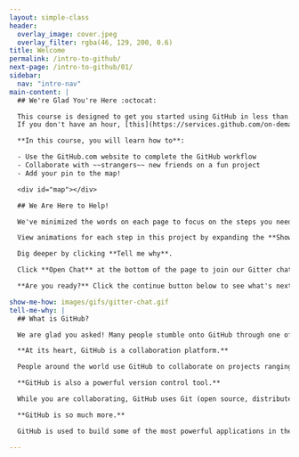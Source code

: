 ```yaml
---
layout: simple-class
header:
  overlay_image: cover.jpeg
  overlay_filter: rgba(46, 129, 200, 0.6)
title: Welcome
permalink: /intro-to-github/
next-page: /intro-to-github/01/
sidebar:
  nav: "intro-nav"
main-content: |
  ## We're Glad You're Here :octocat:

  This course is designed to get you started using GitHub in less than an hour.
  If you don't have an hour, [this](https://services.github.com/on-demand/intro-to-github/14) video completes the course in 3 minutes. 

  **In this course, you will learn how to**:

  - Use the GitHub.com website to complete the GitHub workflow
  - Collaborate with ~~strangers~~ new friends on a fun project
  - Add your pin to the map!

  <div id="map"></div>

  ## We Are Here to Help!

  We've minimized the words on each page to focus on the steps you need to take, but we've hidden additional information in the panes below.

  View animations for each step in this project by expanding the **Show me how** pane.

  Dig deeper by clicking **Tell me why**.

  Click **Open Chat** at the bottom of the page to join our Gitter chat room. GitHub trainers stop by regularly to answer your questions and help you get un-stuck.

  **Are you ready?** Click the continue button below to see what's next.

show-me-how: images/gifs/gitter-chat.gif
tell-me-why: |
  ## What is GitHub?

  We are glad you asked! Many people stumble onto GitHub through one of the millions of Open Source projects it holds or because their employer or professor is using it. Why do these projects use GitHub?

  **At its heart, GitHub is a collaboration platform.**

  People around the world use GitHub to collaborate on projects ranging from software to policy documents and cookbooks. You can share your projects with the world and invite your friends to help, or you can keep your projects private and still have easy access wherever you are.

  **GitHub is also a powerful version control tool.**

  While you are collaborating, GitHub uses Git (open source, distributed version control software) to keep track of every change made to your project.

  **GitHub is so much more.**

  GitHub is used to build some of the most powerful applications in the world. It can do a lot of really cool things, but this class is going to focus on getting you started with the basics. We will dig in to the rest later!

---
```

